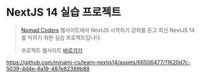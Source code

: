 # NextJS 14 실습 프로젝트

> [Nomad Coders](https://nomadcoders.co/nextjs-for-beginners) 웹사이트에서 NextJS 시작하기 강좌를 듣고 최신 NextJS 14를 익히기 위한 실습 프로젝트입니다.
>
> 프로젝트 웹사이트 [바로가기](https://nextjs-movie-psi-drab.vercel.app/)

https://github.com/minami-cs/learn-nextjs14/assets/66506477/11620d7c-5039-4d4e-8a19-487e82389b88
